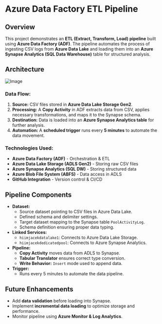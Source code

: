 # Azure Data Factory ETL Pipeline

## Overview

This project demonstrates an **ETL (Extract, Transform, Load) pipeline** built using **Azure Data Factory (ADF)**. The pipeline automates the process of ingesting CSV logs from **Azure Data Lake** and loading them into an **Azure Synapse Analytics (SQL Data Warehouse)** table for structured analysis.

## Architecture

![Image](https://github.com/user-attachments/assets/8b5785ee-3ad9-4cb7-b68b-06313e15ee64)

### Data Flow:

1. **Source:** CSV files stored in **Azure Data Lake Storage Gen2**.
2. **Processing:** A **Copy Activity** in ADF extracts data from CSV, applies necessary transformations, and maps it to the Synapse schema.
3. **Destination:** Data is loaded into an **Azure Synapse Analytics table** for further analysis.
4. **Automation:** A **scheduled trigger** runs every **5 minutes** to automate the data movement.

### Technologies Used:

- **Azure Data Factory (ADF)** - Orchestration & ETL
- **Azure Data Lake Storage (ADLS Gen2)** - Storing raw CSV files
- **Azure Synapse Analytics (SQL DW)** - Storing structured data
- **Azure Blob File System (ABFS)** - Data access in ADLS
- **GitHub Integration** - Version control & CI/CD

## Pipeline Components

- **Dataset:**
  - Source dataset pointing to CSV files in Azure Data Lake.
  - Defined schema and delimiter settings.
  - Target dataset mapping to the Synapse table `PoolActivityLog`.
  - Schema definition ensuring proper data typing.
- **Linked Services:**
  - `hiimjacekdatalake1`: Connects to Azure Data Lake Storage.
  - `hiimjacekdedicatedpool`: Connects to Azure Synapse Analytics.
- **Pipeline:**
  - **Copy Activity** moves data from ADLS to Synapse.
  - **Tabular Translator** ensures correct type conversion.
  - **Write Behavior:** `Insert` mode used to append data.
- **Trigger:**
  - Runs every 5 minutes to automate the data pipeline.

## Future Enhancements

- Add **data validation** before loading into Synapse.
- Implement **incremental data loading** to optimize storage and performance.
- Monitor pipeline using **Azure Monitor & Log Analytics**.
